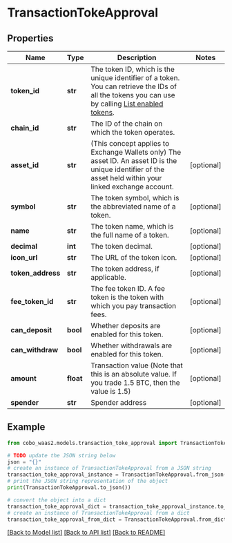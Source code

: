 # TransactionTokeApproval


## Properties

Name | Type | Description | Notes
------------ | ------------- | ------------- | -------------
**token_id** | **str** | The token ID, which is the unique identifier of a token. You can retrieve the IDs of all the tokens you can use by calling [List enabled tokens](/v2/api-references/wallets/list-enabled-tokens). | 
**chain_id** | **str** | The ID of the chain on which the token operates. | 
**asset_id** | **str** | (This concept applies to Exchange Wallets only) The asset ID. An asset ID is the unique identifier of the asset held within your linked exchange account. | [optional] 
**symbol** | **str** | The token symbol, which is the abbreviated name of a token. | [optional] 
**name** | **str** | The token name, which is the full name of a token. | [optional] 
**decimal** | **int** | The token decimal. | [optional] 
**icon_url** | **str** | The URL of the token icon. | [optional] 
**token_address** | **str** | The token address, if applicable. | [optional] 
**fee_token_id** | **str** | The fee token ID. A fee token is the token with which you pay transaction fees. | [optional] 
**can_deposit** | **bool** | Whether deposits are enabled for this token. | [optional] 
**can_withdraw** | **bool** | Whether withdrawals are enabled for this token. | [optional] 
**amount** | **float** | Transaction value (Note that this is an absolute value. If you trade 1.5 BTC, then the value is 1.5)  | [optional] 
**spender** | **str** | Spender address | [optional] 

## Example

```python
from cobo_waas2.models.transaction_toke_approval import TransactionTokeApproval

# TODO update the JSON string below
json = "{}"
# create an instance of TransactionTokeApproval from a JSON string
transaction_toke_approval_instance = TransactionTokeApproval.from_json(json)
# print the JSON string representation of the object
print(TransactionTokeApproval.to_json())

# convert the object into a dict
transaction_toke_approval_dict = transaction_toke_approval_instance.to_dict()
# create an instance of TransactionTokeApproval from a dict
transaction_toke_approval_from_dict = TransactionTokeApproval.from_dict(transaction_toke_approval_dict)
```
[[Back to Model list]](../README.md#documentation-for-models) [[Back to API list]](../README.md#documentation-for-api-endpoints) [[Back to README]](../README.md)


